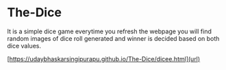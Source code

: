# The-Dice

It is a simple dice game everytime you refresh the webpage you will find random images of dice roll generated and winner is decided based on both dice values.

[https://udaybhaskarsingipurapu.github.io/The-Dice/dicee.html](url)
